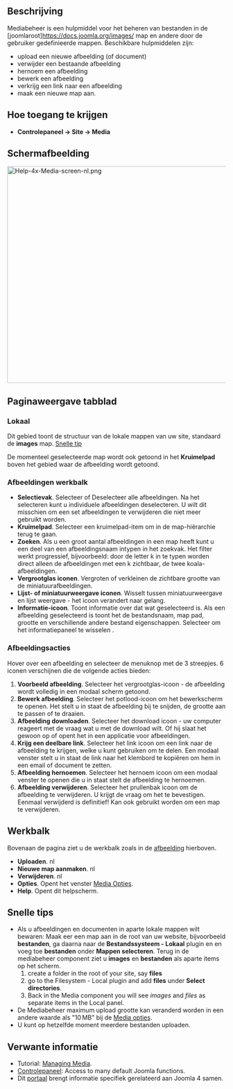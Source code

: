 <!-- Filename: Help4.x:Media / Display title: Media -->

## Beschrijving

Mediabeheer is een hulpmiddel voor het beheren van bestanden in de
\[joomlaroot\]https://docs.joomla.org/images/ map en andere door de
gebruiker gedefinieerde mappen. Beschikbare hulpmiddelen zijn:

- upload een nieuwe afbeelding (of document)
- verwijder een bestaande afbeelding
- hernoem een afbeelding
- bewerk een afbeelding
- verkrijg een link naar een afbeelding
- maak een nieuwe map aan.

## Hoe toegang te krijgen

- **Controlepaneel → Site → Media**

## Schermafbeelding

<img
src="https://docs.joomla.org/images/thumb/1/1b/Help-4x-Media-screen-nl.png/800px-Help-4x-Media-screen-nl.png"
decoding="async"
srcset="https://docs.joomla.org/images/thumb/1/1b/Help-4x-Media-screen-nl.png/1200px-Help-4x-Media-screen-nl.png 1.5x, https://docs.joomla.org/images/thumb/1/1b/Help-4x-Media-screen-nl.png/1600px-Help-4x-Media-screen-nl.png 2x"
data-file-width="2240" data-file-height="1400" width="800" height="500"
alt="Help-4x-Media-screen-nl.png" />

## Paginaweergave tabblad

### Lokaal

Dit gebied toont de structuur van de lokale mappen van uw site,
standaard de **images** map. [Snelle tip](#quicktips)

De momenteel geselecteerde map wordt ook getoond in het **Kruimelpad**
boven het gebied waar de afbeelding wordt getoond.

### Afbeeldingen werkbalk

- **Selectievak**. Selecteer of Deselecteer alle afbeeldingen. Na het
  selecteren kunt u individuele afbeeldingen deselecteren. U wilt dit
  misschien om een set afbeeldingen te verwijderen die niet meer
  gebruikt worden.
- **Kruimelpad**. Selecteer een kruimelpad-item om in de map-hiërarchie
  terug te gaan.
- **Zoeken**. Als u een groot aantal afbeeldingen in een map heeft kunt
  u een deel van een afbeeldingsnaam intypen in het zoekvak. Het filter
  werkt progressief, bijvoorbeeld: door de letter k in te typen worden
  direct alleen de afbeeldingen met een k zichtbaar, de twee
  koala-afbeeldingen.
- **Vergrootglas iconen**. Vergroten of verkleinen de zichtbare grootte
  van de miniatuurafbeeldingen.
- **Lijst- of miniatuurweergave iconen**. Wisselt tussen
  miniatuurweergave en lijst weergave - het icoon verandert naar gelang.
- **Informatie-icoon**. Toont informatie over dat wat geselecteerd is.
  Als een afbeelding geselecteerd is toont het de bestandsnaam, map pad,
  grootte en verschillende andere bestand eigenschappen. Selecteer om
  het informatiepaneel te wisselen .

### Afbeeldingsacties

Hover over een afbeelding en selecteer de menuknop met de 3 streepjes. 6
iconen verschijnen die de volgende acties bieden:

1.  **Voorbeeld afbeelding**. Selecteer het vergrootglas-icoon - de
    afbeelding wordt volledig in een modaal scherm getoond.
2.  **Bewerk afbeelding**. Selecteer het potlood-icoon om het
    bewerkscherm te openen. Het stelt u in staat de afbeelding bij te
    snijden, de grootte aan te passen of te draaien.
3.  **Afbeelding downloaden**. Selecteer het download icoon - uw
    computer reageert met de vraag wat u met de download wilt. Of hij
    slaat het gewoon op of opent het in een applicatie voor
    afbeeldingen.
4.  **Krijg een deelbare link**. Selecteer het link icoon om een link
    naar de afbeelding te krijgen, welke u kunt gebruiken om te delen.
    Een modaal venster stelt u in staat de link naar het klembord te
    kopiëren om hem in een email of document te zetten.
5.  **Afbeelding hernoemen**. Selecteer het hernoem icoon om een modaal
    venster te openen die u in staat stelt de afbeelding te hernoemen.
6.  **Afbeelding verwijderen**. Selecteer het prullenbak icoon om de
    afbeelding te verwijderen. U krijgt de vraag om het te bevestigen.
    Eenmaal verwijderd is definitief! Kan ook gebruikt worden om een map
    te verwijderen.

## Werkbalk

Bovenaan de pagina ziet u de werkbalk zoals in de
[afbeelding](#screenshot) hierboven.

- **Uploaden**. nl
- **Nieuwe map aanmaken**. nl
- **Verwijderen**. nl
- **Opties**. Opent het venster [Media
  Opties](https://docs.joomla.org/Help4.x:Media:_Options/nl "Help4.x:Media: Options/nl").
- **Help**. Opent dit helpscherm.

## Snelle tips

- Als u afbeeldingen en documenten in aparte lokale mappen wilt bewaren:
  Maak eer een map aan in de root van uw website, bijvoorbeeld
  **bestanden**, ga daarna naar de **Bestandssysteem - Lokaal** plugin
  en en voeg toe **bestanden** onder **Mappen selecteren**. Terug in de
  mediabeheer component ziet u **images** en **bestanden** als aparte
  items op het scherm.
  1.  create a folder in the root of your site, say **files**
  2.  go to the Filesystem - Local
      plugin and add **files** under **Select directories**.
  3.  Back in the Media component you will see *images* and *files* as
      separate items in the Local panel.
- De Mediabeheer maximum upload grootte kan veranderd worden in een
  andere waarde als "10 MB" bij de [Media
  opties](https://docs.joomla.org/Help4.x:Media:_Options/nl "Help4.x:Media: Options/nl").
- U kunt op hetzelfde moment meerdere bestanden uploaden.

## Verwante informatie

- Tutorial: [Managing
  Media](https://docs.joomla.org/J4.x:Managing_Media/en "J4.x:Managing Media/en").
- [Controlepaneel](https://docs.joomla.org/Help4.x:Home_Dashboard/nl "Help4.x:Home Dashboard/nl"):
  Access to many default Joomla functions.
- Dit
  [portaal](https://docs.joomla.org/Portal:Joomla_4/nl "Portal:Joomla 4/nl")
  brengt informatie specifiek gerelateerd aan Joomla 4 samen.
